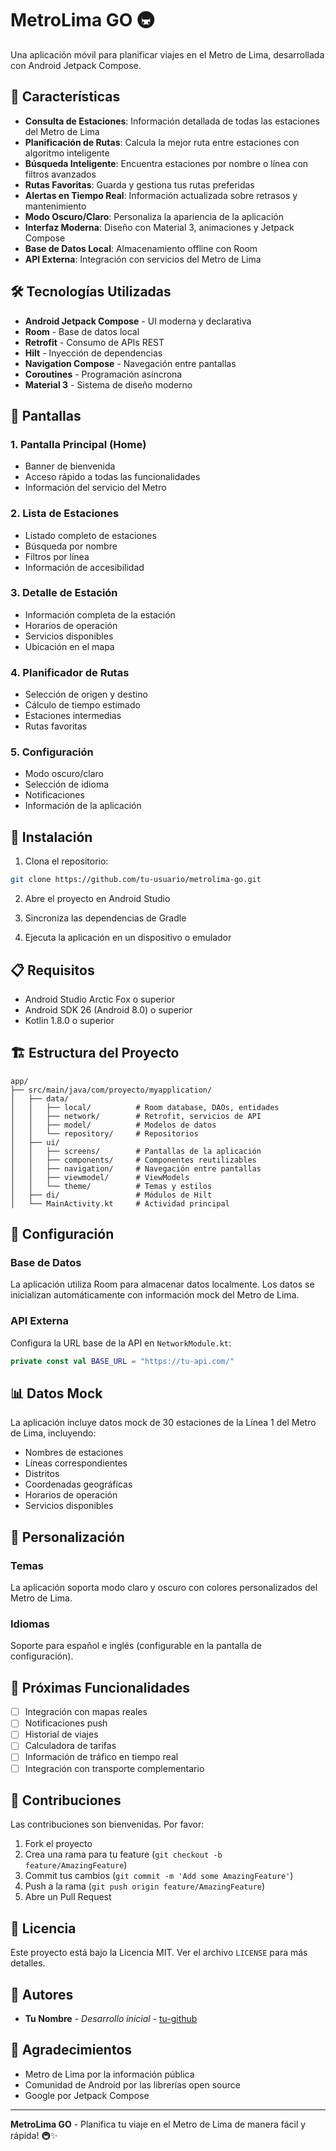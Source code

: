 # MetroLima GO 🚇

Una aplicación móvil para planificar viajes en el Metro de Lima, desarrollada con Android Jetpack Compose.

## 🎯 Características

- **Consulta de Estaciones**: Información detallada de todas las estaciones del Metro de Lima
- **Planificación de Rutas**: Calcula la mejor ruta entre estaciones con algoritmo inteligente
- **Búsqueda Inteligente**: Encuentra estaciones por nombre o línea con filtros avanzados
- **Rutas Favoritas**: Guarda y gestiona tus rutas preferidas
- **Alertas en Tiempo Real**: Información actualizada sobre retrasos y mantenimiento
- **Modo Oscuro/Claro**: Personaliza la apariencia de la aplicación
- **Interfaz Moderna**: Diseño con Material 3, animaciones y Jetpack Compose
- **Base de Datos Local**: Almacenamiento offline con Room
- **API Externa**: Integración con servicios del Metro de Lima

## 🛠️ Tecnologías Utilizadas

- **Android Jetpack Compose** - UI moderna y declarativa
- **Room** - Base de datos local
- **Retrofit** - Consumo de APIs REST
- **Hilt** - Inyección de dependencias
- **Navigation Compose** - Navegación entre pantallas
- **Coroutines** - Programación asíncrona
- **Material 3** - Sistema de diseño moderno

## 📱 Pantallas

### 1. Pantalla Principal (Home)
- Banner de bienvenida
- Acceso rápido a todas las funcionalidades
- Información del servicio del Metro

### 2. Lista de Estaciones
- Listado completo de estaciones
- Búsqueda por nombre
- Filtros por línea
- Información de accesibilidad

### 3. Detalle de Estación
- Información completa de la estación
- Horarios de operación
- Servicios disponibles
- Ubicación en el mapa

### 4. Planificador de Rutas
- Selección de origen y destino
- Cálculo de tiempo estimado
- Estaciones intermedias
- Rutas favoritas

### 5. Configuración
- Modo oscuro/claro
- Selección de idioma
- Notificaciones
- Información de la aplicación

## 🚀 Instalación

1. Clona el repositorio:
```bash
git clone https://github.com/tu-usuario/metrolima-go.git
```

2. Abre el proyecto en Android Studio

3. Sincroniza las dependencias de Gradle

4. Ejecuta la aplicación en un dispositivo o emulador

## 📋 Requisitos

- Android Studio Arctic Fox o superior
- Android SDK 26 (Android 8.0) o superior
- Kotlin 1.8.0 o superior

## 🏗️ Estructura del Proyecto

```
app/
├── src/main/java/com/proyecto/myapplication/
│   ├── data/
│   │   ├── local/          # Room database, DAOs, entidades
│   │   ├── network/        # Retrofit, servicios de API
│   │   ├── model/          # Modelos de datos
│   │   └── repository/     # Repositorios
│   ├── ui/
│   │   ├── screens/        # Pantallas de la aplicación
│   │   ├── components/     # Componentes reutilizables
│   │   ├── navigation/     # Navegación entre pantallas
│   │   ├── viewmodel/      # ViewModels
│   │   └── theme/          # Temas y estilos
│   ├── di/                 # Módulos de Hilt
│   └── MainActivity.kt     # Actividad principal
```

## 🔧 Configuración

### Base de Datos
La aplicación utiliza Room para almacenar datos localmente. Los datos se inicializan automáticamente con información mock del Metro de Lima.

### API Externa
Configura la URL base de la API en `NetworkModule.kt`:
```kotlin
private const val BASE_URL = "https://tu-api.com/"
```

## 📊 Datos Mock

La aplicación incluye datos mock de 30 estaciones de la Línea 1 del Metro de Lima, incluyendo:
- Nombres de estaciones
- Líneas correspondientes
- Distritos
- Coordenadas geográficas
- Horarios de operación
- Servicios disponibles

## 🎨 Personalización

### Temas
La aplicación soporta modo claro y oscuro con colores personalizados del Metro de Lima.

### Idiomas
Soporte para español e inglés (configurable en la pantalla de configuración).

## 🚧 Próximas Funcionalidades

- [ ] Integración con mapas reales
- [ ] Notificaciones push
- [ ] Historial de viajes
- [ ] Calculadora de tarifas
- [ ] Información de tráfico en tiempo real
- [ ] Integración con transporte complementario

## 🤝 Contribuciones

Las contribuciones son bienvenidas. Por favor:

1. Fork el proyecto
2. Crea una rama para tu feature (`git checkout -b feature/AmazingFeature`)
3. Commit tus cambios (`git commit -m 'Add some AmazingFeature'`)
4. Push a la rama (`git push origin feature/AmazingFeature`)
5. Abre un Pull Request

## 📄 Licencia

Este proyecto está bajo la Licencia MIT. Ver el archivo `LICENSE` para más detalles.

## 👥 Autores

- **Tu Nombre** - *Desarrollo inicial* - [tu-github](https://github.com/tu-usuario)

## 🙏 Agradecimientos

- Metro de Lima por la información pública
- Comunidad de Android por las librerías open source
- Google por Jetpack Compose

---

**MetroLima GO** - Planifica tu viaje en el Metro de Lima de manera fácil y rápida! 🚇✨
